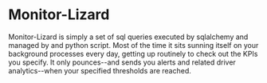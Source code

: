 Monitor-Lizard
==============

Monitor-Lizard is simply a set of sql queries executed by sqlalchemy and managed by and python script.  Most of the time it sits sunning itself on your background processes every day, getting up routinely to check out the KPIs you specify.    It only pounces--and sends you alerts and related driver analytics--when your specified thresholds are reached.
